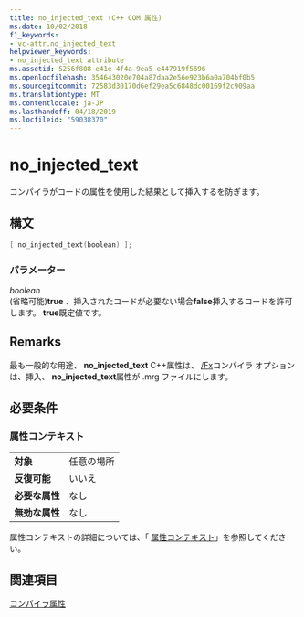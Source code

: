 ```yaml
---
title: no_injected_text (C++ COM 属性)
ms.date: 10/02/2018
f1_keywords:
- vc-attr.no_injected_text
helpviewer_keywords:
- no_injected_text attribute
ms.assetid: 5256f808-e41e-4f4a-9ea5-e447919f5696
ms.openlocfilehash: 354643020e704a87daa2e56e923b6a0a704bf0b5
ms.sourcegitcommit: 72583d30170d6ef29ea5c6848dc00169f2c909aa
ms.translationtype: MT
ms.contentlocale: ja-JP
ms.lasthandoff: 04/18/2019
ms.locfileid: "59038370"
---
```

# <a name="noinjectedtext"></a>no_injected_text

コンパイラがコードの属性を使用した結果として挿入するを防ぎます。

## <a name="syntax"></a>構文

```cpp
[ no_injected_text(boolean) ];
```

### <a name="parameters"></a>パラメーター

*boolean*<br/>
(省略可能)**true** 、挿入されたコードが必要ない場合**false**挿入するコードを許可します。 **true**既定値です。

## <a name="remarks"></a>Remarks

最も一般的な用途、 **no_injected_text** C++属性は、 [/Fx](../../build/reference/fx-merge-injected-code.md)コンパイラ オプションは、挿入、 **no_injected_text**属性が .mrg ファイルにします。

## <a name="requirements"></a>必要条件

### <a name="attribute-context"></a>属性コンテキスト

|||
|-|-|
|**対象**|任意の場所|
|**反復可能**|いいえ|
|**必要な属性**|なし|
|**無効な属性**|なし|

属性コンテキストの詳細については、「 [属性コンテキスト](cpp-attributes-com-net.md#contexts)」を参照してください。

## <a name="see-also"></a>関連項目

[コンパイラ属性](compiler-attributes.md)